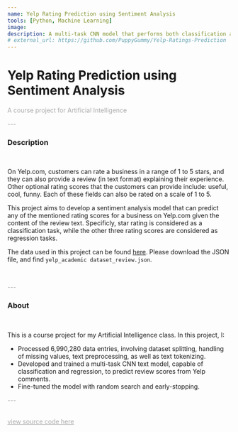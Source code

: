 ```yaml
---
name: Yelp Rating Prediction using Sentiment Analysis
tools: [Python, Machine Learning]
image: 
description: A multi-task CNN model that performs both classification and regression tasks to predict Yelp ratings from review texts
# external_url: https://github.com/PuppyGummy/Yelp-Ratings-Prediction
---
```


# Yelp Rating Prediction using Sentiment Analysis

<p style="color:DarkGrey">
A course project for Artificial Intelligence
</p>


<p class="text-center" style="color:DarkGrey">
---
</p>

<h3 class="text-center"> 
Description
</h3>
<br>

On Yelp.com, customers can rate a business in a range of 1 to 5 stars, and they can also provide a review (in text format) explaining their experience. Other optional rating scores that the customers can provide include: useful, cool, funny. Each of these fields can also be rated on a scale of 1 to 5. 

This project aims to develop a sentiment analysis model that can predict any of the mentioned rating scores for a business on Yelp.com given the content of the review text. Specificly, star rating is considered as a classification task, while the other three rating scores are considered as regression tasks.

The data used in this project can be found [here](https://www.yelp.com/dataset). Please download the JSON file, and find `yelp_academic dataset_review.json`.

<br>

<p class="text-center" style="color:DarkGrey">
---
</p>

<h3 class="text-center">
About
</h3>
<br>

This is a course project for my Artificial Intelligence class. In this project, I:
- Processed 6,990,280 data entries, involving dataset splitting, handling of missing values, text preprocessing, as well as text tokenizing.
- Developed and trained a multi-task CNN text model, capable of classification and regression, to predict review scores from Yelp comments.
- Fine-tuned the model with random search and early-stopping.


<p class="text-center" style="color:DarkGrey">
---
</p>

<br>
<div class="text-center">
<a style="color:DarkGrey" href="https://github.com/PuppyGummy/Yelp-Ratings-Prediction">
view source code here
</a>
</div>